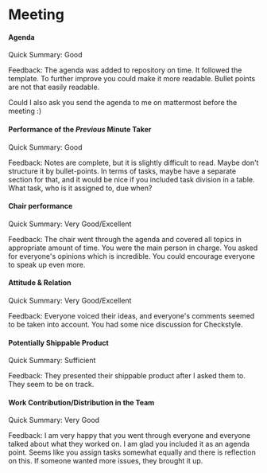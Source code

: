 # Meeting

#### Agenda 

Quick Summary: Good

Feedback: The agenda was added to repository on time.
It followed the template. To further improve you could make it more readable.
Bullet points are not that easily readable. 

Could I also ask you send the agenda to me on mattermost before the meeting :)

#### Performance of the *Previous* Minute Taker

Quick Summary: Good

Feedback: Notes are complete, but it is slightly difficult to read. Maybe don't structure it by bullet-points.
In terms of tasks, maybe have a separate section for that, and it would be nice if you included task division in a table. 
What task, who is it assigned to, due when?

#### Chair performance

Quick Summary: Very Good/Excellent

Feedback: The chair went through the agenda and covered all topics in appropriate amount of time.
You were the main person in charge. You asked for everyone's opinions which is incredible.
You could encourage everyone to speak up even more.

#### Attitude & Relation

Quick Summary: Very Good/Excellent

Feedback: Everyone voiced their ideas, and everyone's comments seemed to be taken into account.
You had some nice discussion for Checkstyle. 

#### Potentially Shippable Product

Quick Summary: Sufficient

Feedback: They presented their shippable product after I asked them to.
They seem to be on track. 

#### Work Contribution/Distribution in the Team

Quick Summary: Very Good

Feedback: I am very happy that you went through everyone and everyone talked about what they worked on. I am glad you included it as an agenda point. 
Seems like you assign tasks somewhat equally and there is reflection on this.
If someone wanted more issues, they brought it up. 


